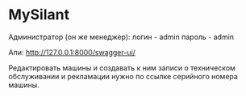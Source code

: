 # MySilant
 
Администратор (он же менеджер):
логин - admin
пароль - admin


Апи:
http://127.0.0.1:8000/swagger-ui/

Редактировать машины и создавать к ним записи о техническом обслуживании и рекламации нужно по ссылке серийного номера машины.
